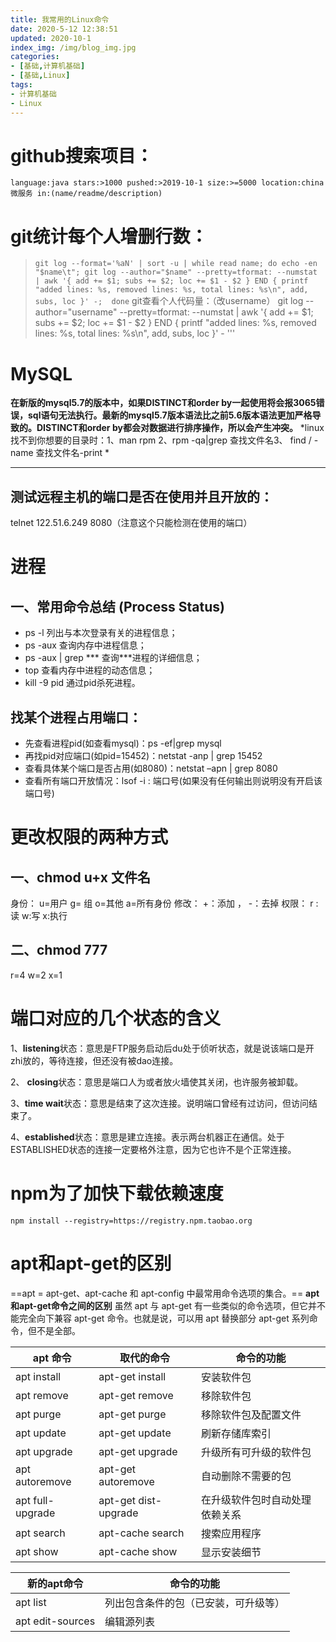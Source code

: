 ```yaml
---
title: 我常用的Linux命令
date: 2020-5-12 12:38:51
updated: 2020-10-1
index_img: /img/blog_img.jpg
categories:
- [基础,计算机基础]
- [基础,Linux]
tags:
- 计算机基础
- Linux
---
```


# github搜索项目：
`language:java stars:>1000 pushed:>2019-10-1 size:>=5000 location:china 微服务 in:(name/readme/description) `
# git统计每个人增删行数：
> `git log --format='%aN' | sort -u | while read name;
 do echo -en "$name\t";
  git log --author="$name" --pretty=tformat: --numstat | awk '{ add += $1; subs += $2; loc += $1 - $2 } END { printf "added lines: %s, removed lines: %s, total lines: %s\n", add, subs, loc }' -; 
  done`
> git查看个人代码量：（改username）
git log --author="username" --pretty=tformat: --numstat | awk '{ add += $1; subs += $2; loc += $1 - $2 } END { printf "added lines: %s, removed lines: %s, total lines: %s\n", add, subs, loc }' -
'''
# MySQL
**在新版的mysql5.7的版本中，如果DISTINCT和order by一起使用将会报3065错误，sql语句无法执行。最新的mysql5.7版本语法比之前5.6版本语法更加严格导致的。DISTINCT和order by都会对数据进行排序操作，所以会产生冲突。**
*linux找不到你想要的目录时：1、man rpm 2、rpm -qa|grep 查找文件名3、 find / -name 查找文件名-print *

***

## 测试远程主机的端口是否在使用并且开放的：
telnet  122.51.6.249 8080（注意这个只能检测在使用的端口）

# 进程
## 一、常用命令总结 (Process Status)
   * ps -l   列出与本次登录有关的进程信息；
   * ps -aux   查询内存中进程信息；
   * ps -aux | grep ***   查询***进程的详细信息；
   * top   查看内存中进程的动态信息；
   * kill -9 pid   通过pid杀死进程。
## 找某个进程占用端口：
  * 先查看进程pid(如查看mysql)：ps -ef|grep mysql
  * 再找pid对应端口(如pid=15452)：netstat -anp | grep 15452
  * 查看具体某个端口是否占用(如8080)：netstat –apn | grep 8080
  * 查看所有端口开放情况：lsof -i : 端口号(如果没有任何输出则说明没有开启该端口号)
# 更改权限的两种方式
## 一、chmod u+x 文件名
身份： u=用户 g= 组 o=其他 a=所有身份
修改： +：添加 ， -：去掉
权限： r :读 w:写 x:执行
## 二、chmod 777
r=4
w=2
x=1

# 端口对应的几个状态的含义

1、**listening**状态：意思是FTP服务启动后du处于侦听状态，就是说该端口是开zhi放的，等待连接，但还没有被dao连接。

2、 **closing**状态：意思是端口人为或者放火墙使其关闭，也许服务被卸载。

3、**time wait**状态：意思是结束了这次连接。说明端口曾经有过访问，但访问结束了。

4、**established**状态：意思是建立连接。表示两台机器正在通信。处于ESTABLISHED状态的连接一定要格外注意，因为它也许不是个正常连接。

# npm为了加快下载依赖速度
```npm install --registry=https://registry.npm.taobao.org```

# apt和apt-get的区别
==apt = apt-get、apt-cache 和 apt-config 中最常用命令选项的集合。==
**apt和apt-get命令之间的区别**
虽然 apt 与 apt-get 有一些类似的命令选项，但它并不能完全向下兼容 apt-get 命令。也就是说，可以用 apt 替换部分 apt-get 系列命令，但不是全部。

|apt 命令|	取代的命令	|命令的功能|
|--|--|--|
apt install|	apt-get install	|安装软件包
apt remove|	apt-get remove	|移除软件包
apt purge	|apt-get purge	|移除软件包及配置文件
apt update|	apt-get update|	刷新存储库索引
apt upgrade	|apt-get upgrade|	升级所有可升级的软件包
apt autoremove|	apt-get autoremove|	自动删除不需要的包
apt full-upgrade|	apt-get dist-upgrade|	在升级软件包时自动处理依赖关系
apt search	|apt-cache search|	搜索应用程序
apt show|	apt-cache show|	显示安装细节

|新的apt命令|	命令的功能|
|--|--|
apt list|	列出包含条件的包（已安装，可升级等）
apt edit-sources|	编辑源列表
